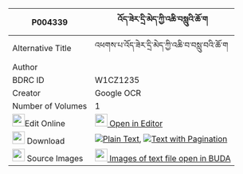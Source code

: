 |P004339|འོད་ཟེར་དྲི་མེད་ཀྱི་འཆི་བསླུའི་ཆོ་ག 
| --- | --- 
|Alternative Title |འཕགས་པ་འོད་ཟེར་དྲི་མེད་ཀྱི་འཆི་བ་བསླུ་བའི་ཆོ་ག
|Author | 
|BDRC ID | W1CZ1235
|Creator | Google OCR
|Number of Volumes| 1
|<img width="25" src="https://img.icons8.com/color/25/000000/edit-property.png">Edit Online| [<img width="25" src="https://avatars.githubusercontent.com/u/45091458?s=200&v=4"> Open in Editor](http://editor.openpecha.org/P004339)
|<img width="25" src="https://img.icons8.com/fluent/48/000000/download-2.png"/>  Download | [![](https://img.icons8.com/color/20/000000/txt.png)Plain Text](https://github.com/Openpecha/P004339/releases/download/v1/ozer_drime_kyi_chi_lu_choga_plain_P004339.zip), [![](https://img.icons8.com/color/20/000000/txt.png)Text with Pagination](https://github.com/Openpecha/P004339/releases/download/v1/ozer_drime_kyi_chi_lu_choga_pages_P004339.zip)
|<img width="25" src="https://img.icons8.com/plasticine/100/000000/pictures-folder.png"/>  Source Images | [<img width="25" src="https://library.bdrc.io/icons/BUDA-small.svg"> Images of text file open in BUDA](https://library.bdrc.io/show/bdr:W1CZ1235)